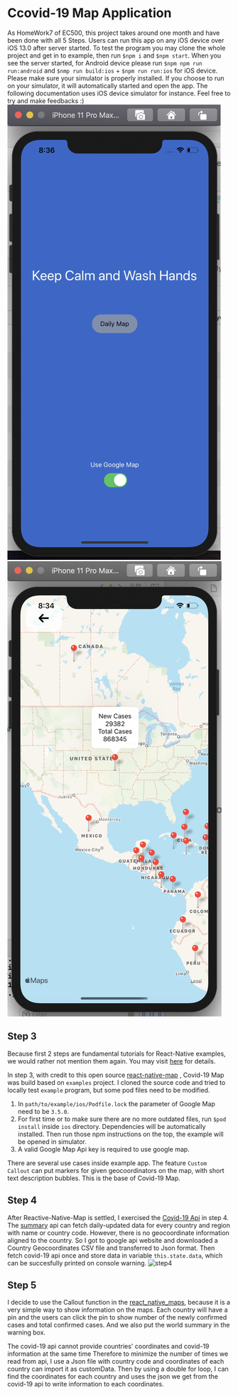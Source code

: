 # Ccovid-19 Map Application

As HomeWork7 of EC500, this project takes around one month and have been done with all 5 Steps. Users can run this app on any iOS device over iOS 13.0 after server started. To test the program you may clone the whole project and get in to example, then run `$npm i` and `$npm start`.  When you see the  server started, for Android device please run `$npm npm run run:android` and `$nmp run build:ios` + `$npm run run:ios` for iOS device. Please make sure your simulator is properly installed. If you choose to run on your simulator, it will automatically started and open the app. The following documentation uses iOS device simulator for instance. Feel free to try and make feedbacks :)
![pic1](pic1.png)
![pic2](pic2.png)
## Step 3
Because first 2 steps are fundamental tutorials for React-Native examples, we would rather not mention them again. You may visit [here](https://reactnative.dev/docs/environment-setup) for details.

In step 3, with credit to this open source [react-native-map](https://github.com/react-native-community/react-native-maps) , Covid-19 Map was build based on `examples` project. I cloned the source code and tried to locally test `example` program, but some pod files need to be modified.

1. In `path/to/example/ios/Podfile.lock` the parameter of Google Map need to be `3.5.0`.
2. For first time or to make sure there are no more outdated files,  run `$pod install` inside `ios` directory. Dependencies will be automatically installed. Then run those npm instructions on the top,  the example will be opened in simulator.
3. A valid Google Map Api key is required to use google map.

There are several use cases inside example app. The feature `Custom Callout` can put markers for given geocoordinators on the map, with short text description bubbles. This is the base of Covid-19 Map.


## Step 4
After Reactive-Native-Map is settled, I exercised the [Covid-19 Api](https://covid19api.com) in step 4. The [summary](https://documenter.getpostman.com/view/10808728/SzS8rjbc?version=latest#00030720-fae3-4c72-8aea-ad01ba17adf8) api can fetch daily-updated data for every country and region with name or country code. However, there is no geocoordinate information aligned to the country. So I got to google api website and downloaded a Country Geocoordinates CSV file and transferred to Json format. Then fetch covid-19 api once and store data in variable `this.state.data`, which can be succesfully printed on console warning.
![step4](step4.jpg)


## Step 5
I decide to use the Callout function in the [react_native_maps](https://github.com/react-native-community/react-native-maps), because it is a very simple way to show information on the maps. Each country will have a pin and the users can click the pin to show number of the newly confirmed cases and total confirmed cases. And we also put the world summary in the warning box.

The covid-19 api cannot provide countries' coordinates and covid-19 information at the same time Therefore to minimize the number of times we read from api, I use a Json file with country code and coordinates of each country can import it as customData. Then by using a double for loop, I can find the coordinates for each country and uses the json we get from the covid-19 api to write information to each coordinates.
